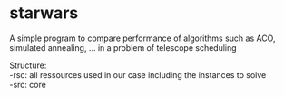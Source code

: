 # starwars
A simple program to compare performance of algorithms such as ACO, simulated annealing, ... in a problem of telescope scheduling

Structure:  
  -rsc: all ressources used in our case including the instances to solve  
  -src: core  
